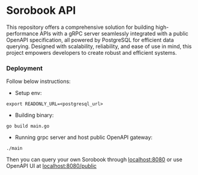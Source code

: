 # Sorobook API

This repository offers a comprehensive solution for building high-performance APIs with a gRPC server seamlessly integrated with a public OpenAPI specification, all powered by PostgreSQL for efficient data querying. Designed with scalability, reliability, and ease of use in mind, this project empowers developers to create robust and efficient systems.

### Deployment
Follow below instructions:
- Setup env:
```
export READONLY_URL=<postgresql_url>
```
- Building binary:
```
go build main.go
```
- Running grpc server and host public OpenAPI gateway:
```
./main
```
Then you can query your own Sorobook through [localhost:8080](localhost:8080) or use OpenAPI UI at [localhost:8080/public](localhost:8080/public)